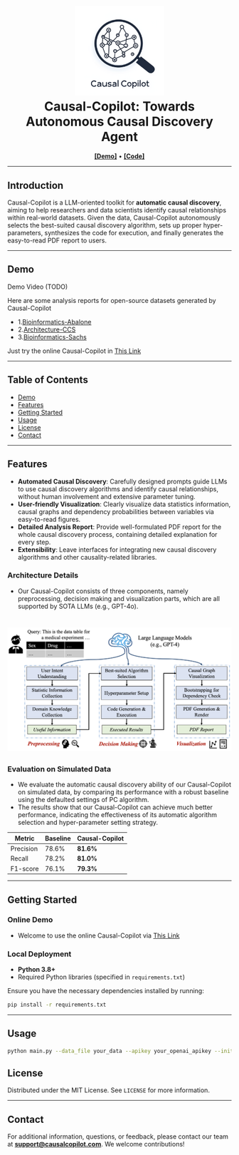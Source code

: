 <h1 align="center">
<img src="asset/logo.png" width="200" alt="Causality" />
<br>
Causal-Copilot: Towards Autonomous Causal Discovery Agent
</h1>
<p align="center">
  <a href="https://921b68852c4d574f0e.gradio.live/"><b>[Demo]</b></a> •
  <a href="https://github.com/Lancelot39/Causal-Copilot"><b>[Code]</b></a>
</p>


---

## Introduction

Causal-Copilot is a LLM-oriented toolkit for **automatic causal discovery**, aiming to help researchers and data scientists identify causal relationships within real-world datasets. Given the data, Causal-Copilot autonomously selects the best-suited causal discovery algorithm, sets up proper hyper-parameters, synthesizes the code for execution, and finally generates the easy-to-read PDF report to users.

---

## Demo

Demo Video (TODO)

Here are some analysis reports for open-source datasets generated by Causal-Copilot

- 1.[Bioinformatics-Abalone](asset/report_Abalone.pdf)
- 2.[Architecture-CCS](asset/report_CCS.pdf)
- 3.[Bioinformatics-Sachs](asset/report_Sachs.pdf)

Just try the online Causal-Copilot in [This Link](https://921b68852c4d574f0e.gradio.live/)

---

## Table of Contents

- [Demo](#Demo)
- [Features](#features)
- [Getting Started](#getting-started)
- [Usage](#usage)
- [License](#license)
- [Contact](#Contact)

---

## Features

- **Automated Causal Discovery**: Carefully designed prompts guide LLMs to use causal discovery algorithms and identify causal relationships, without human involvement and extensive parameter tuning.
- **User-friendly Visualization**: Clearly visualize data statistics information, causal graphs and dependency probabilities between variables via easy-to-read figures.
- **Detailed Analysis Report**: Provide well-formulated PDF report for the whole causal discovery process, containing detailed explanation for every step.
- **Extensibility**: Leave interfaces for integrating new causal discovery algorithms and other causality-related libraries.

### Architecture Details

- Our Causal-Copilot consists of three components, namely preprocessing, decision making and visualization parts, which are all supported by SOTA LLMs (e.g., GPT-4o).

<h1 align="center">
<div style="text-align: center;">
    <img src="asset/architecture.png" width="600" alt="Causality" />
</div>
</h1>

### Evaluation on Simulated Data

- We evaluate the automatic causal discovery ability of our Causal-Copilot on simulated data, by comparing its performance with a robust baseline using the defaulted settings of PC algorithm.
- The results show that our Causal-Copilot can achieve much better performance, indicating the effectiveness of its automatic algorithm selection and hyper-parameter setting strategy.

| Metric    | Baseline | Causal-Copilot |
|-----------|----------|-------------------|
| Precision | 78.6%    | **81.6%**         |
| Recall    | 78.2%    | **81.0%**         |
| F1-score  | 76.1%    | **79.3%**         |

---

## Getting Started

### Online Demo

- Welcome to use the online Causal-Copilot via [This Link](https://921b68852c4d574f0e.gradio.live/)


### Local Deployment

- **Python 3.8+**
- Required Python libraries (specified in `requirements.txt`)

Ensure you have the necessary dependencies installed by running:

```bash
pip install -r requirements.txt
```

---

## Usage

```bash
python main.py --data_file your_data --apikey your_openai_apikey --initial_query your_user_query
```

## License

Distributed under the MIT License. See `LICENSE` for more information.

---

## Contact

For additional information, questions, or feedback, please contact our team at **support@causalcopilot.com**. We welcome contributions!

